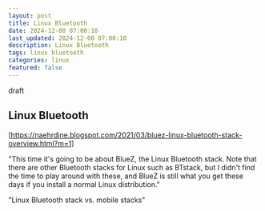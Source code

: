 ```yaml
---
layout: post
title: Linux Bluetooth
date: 2024-12-08 07:00:10
last_updated: 2024-12-08 07:00:10
description: Linux Bluetooth 
tags: linux bluetooth
categories: linux
featured: false
---
```


draft

## Linux Bluetooth


[https://naehrdine.blogspot.com/2021/03/bluez-linux-bluetooth-stack-overview.html?m=1]: https://naehrdine.blogspot.com/2021/03/bluez-linux-bluetooth-stack-overview.html?m=1 "Linux Bluetooth"
[https://naehrdine.blogspot.com/2021/03/bluez-linux-bluetooth-stack-overview.html?m=1]


"This time it's going to be about BlueZ, the Linux Bluetooth stack. Note that there are other Bluetooth stacks for Linux such as BTstack, but I didn't find the time to play around with these, and BlueZ is still what you get these days if you install a normal Linux distribution."

"Linux Bluetooth stack vs. mobile stacks"
